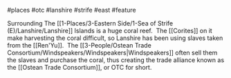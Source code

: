#places #otc #lanshire  #strife #east #feature  

Surrounding The [[1-Places/3-Eastern Side/1-Sea of Strife (E)/Lanshire/Lanshire]] Islands is a huge coral reef.  The [[Corites]] on it make harvesting the coral difficult, so Lanshire has been using slaves taken from the [[Ren'Yu]].  The [[3-People/Ostean Trade Consortium/Windspeakers/Windspeakers|Windspeakers]] often sell them the slaves and purchase the coral, thus creating the trade alliance known as the [[Ostean Trade Consortium]], or OTC for short.